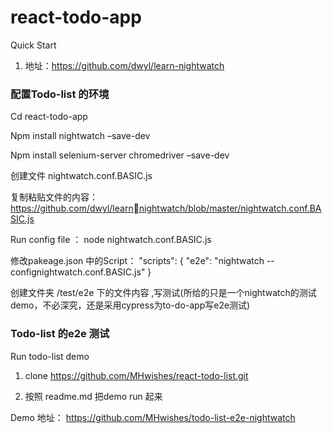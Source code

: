 # react-todo-app

Quick Start
1. 地址：https://github.com/dwyl/learn-nightwatch

### 配置Todo-list 的环境

Cd react-todo-app

Npm install nightwatch –save-dev

Npm install selenium-server chromedriver –save-dev

创建文件 nightwatch.conf.BASIC.js

复制粘贴文件的内容：https://github.com/dwyl/learnnightwatch/blob/master/nightwatch.conf.BASIC.js

Run config file ： node nightwatch.conf.BASIC.js

修改pakeage.json 中的Script： "scripts": { "e2e": "nightwatch --confignightwatch.conf.BASIC.js" }

创建文件夹 /test/e2e 下的文件内容 ,写测试(所给的只是一个nightwatch的测试demo，不必深究，还是采用cypress为to-do-app写e2e测试)


### Todo-list 的e2e 测试
Run todo-list demo

1. clone https://github.com/MHwishes/react-todo-list.git

2. 按照 readme.md 把demo run 起来

Demo 地址：
https://github.com/MHwishes/todo-list-e2e-nightwatch

